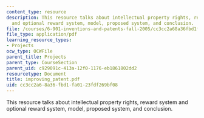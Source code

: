 ```yaml
---
content_type: resource
description: This resource talks about intellectual property rights, reward system
  and optional reward system, model, proposed system, and conclusion.
file: /courses/6-901-inventions-and-patents-fall-2005/cc3cc2a68a36fbd1fa0123fdf269bf08_improving_patent.pdf
file_type: application/pdf
learning_resource_types:
- Projects
ocw_type: OCWFile
parent_title: Projects
parent_type: CourseSection
parent_uid: c929091c-413a-12f0-1176-eb1861802dd2
resourcetype: Document
title: improving_patent.pdf
uid: cc3cc2a6-8a36-fbd1-fa01-23fdf269bf08
---
```

This resource talks about intellectual property rights, reward system and optional reward system, model, proposed system, and conclusion.

